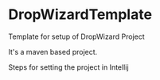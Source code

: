 # DropWizardTemplate
Template for setup of DropWizard Project

It's a maven based project.

Steps for setting the project in Intellij

